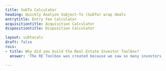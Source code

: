 ```yaml
---
title: SubTo Calculator
heading: Quickly Analyze Subject-To (SubTo) wrap deals
entrytitle: Entry Fee Calculator
acquisitiontitle: Acquisition Calculator
dispositiontitle: Disposition Calculator

layout: subtocalc
draft: false
rois:
- title: Why did you build the Real Estate Investor Toolbox?
  answer: 'The RE Toolbox was created because we saw so many investors doing these calculations on spreadsheets that were easy to mess up, so we tried to make it simpler and easier for everyone'

---
```

